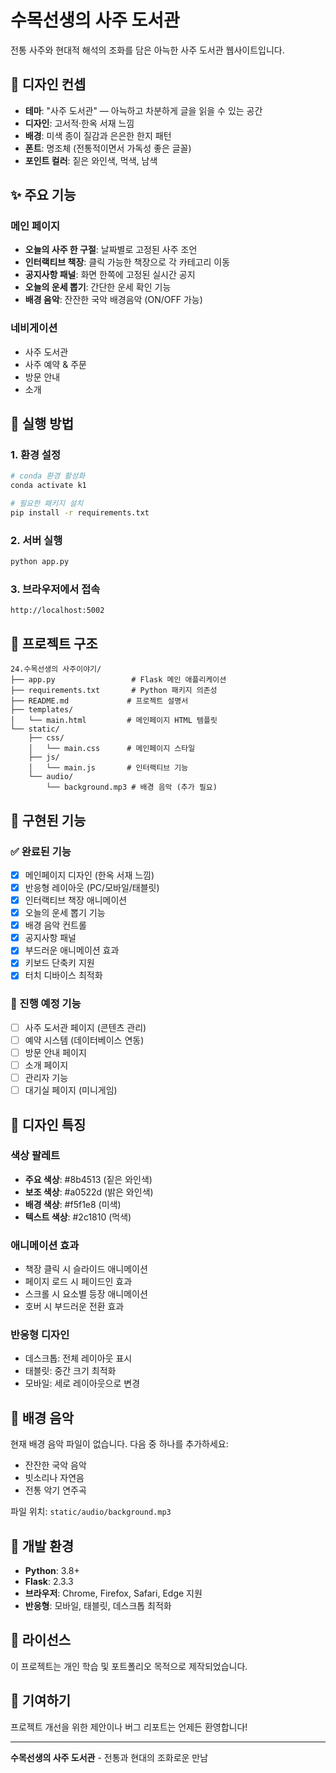 # 수목선생의 사주 도서관

전통 사주와 현대적 해석의 조화를 담은 아늑한 사주 도서관 웹사이트입니다.

## 🎨 디자인 컨셉

- **테마**: "사주 도서관" — 아늑하고 차분하게 글을 읽을 수 있는 공간
- **디자인**: 고서적·한옥 서재 느낌
- **배경**: 미색 종이 질감과 은은한 한지 패턴
- **폰트**: 명조체 (전통적이면서 가독성 좋은 글꼴)
- **포인트 컬러**: 짙은 와인색, 먹색, 남색

## ✨ 주요 기능

### 메인 페이지
- **오늘의 사주 한 구절**: 날짜별로 고정된 사주 조언
- **인터랙티브 책장**: 클릭 가능한 책장으로 각 카테고리 이동
- **공지사항 패널**: 화면 한쪽에 고정된 실시간 공지
- **오늘의 운세 뽑기**: 간단한 운세 확인 기능
- **배경 음악**: 잔잔한 국악 배경음악 (ON/OFF 가능)

### 네비게이션
- 사주 도서관
- 사주 예약 & 주문
- 방문 안내
- 소개

## 🚀 실행 방법

### 1. 환경 설정
```bash
# conda 환경 활성화
conda activate k1

# 필요한 패키지 설치
pip install -r requirements.txt
```

### 2. 서버 실행
```bash
python app.py
```

### 3. 브라우저에서 접속
```
http://localhost:5002
```

## 📁 프로젝트 구조

```
24.수목선생의 사주이야기/
├── app.py                 # Flask 메인 애플리케이션
├── requirements.txt       # Python 패키지 의존성
├── README.md             # 프로젝트 설명서
├── templates/
│   └── main.html         # 메인페이지 HTML 템플릿
└── static/
    ├── css/
    │   └── main.css      # 메인페이지 스타일
    ├── js/
    │   └── main.js       # 인터랙티브 기능
    └── audio/
        └── background.mp3 # 배경 음악 (추가 필요)
```

## 🎯 구현된 기능

### ✅ 완료된 기능
- [x] 메인페이지 디자인 (한옥 서재 느낌)
- [x] 반응형 레이아웃 (PC/모바일/태블릿)
- [x] 인터랙티브 책장 애니메이션
- [x] 오늘의 운세 뽑기 기능
- [x] 배경 음악 컨트롤
- [x] 공지사항 패널
- [x] 부드러운 애니메이션 효과
- [x] 키보드 단축키 지원
- [x] 터치 디바이스 최적화

### 🔄 진행 예정 기능
- [ ] 사주 도서관 페이지 (콘텐츠 관리)
- [ ] 예약 시스템 (데이터베이스 연동)
- [ ] 방문 안내 페이지
- [ ] 소개 페이지
- [ ] 관리자 기능
- [ ] 대기실 페이지 (미니게임)

## 🎨 디자인 특징

### 색상 팔레트
- **주요 색상**: #8b4513 (짙은 와인색)
- **보조 색상**: #a0522d (밝은 와인색)
- **배경 색상**: #f5f1e8 (미색)
- **텍스트 색상**: #2c1810 (먹색)

### 애니메이션 효과
- 책장 클릭 시 슬라이드 애니메이션
- 페이지 로드 시 페이드인 효과
- 스크롤 시 요소별 등장 애니메이션
- 호버 시 부드러운 전환 효과

### 반응형 디자인
- 데스크톱: 전체 레이아웃 표시
- 태블릿: 중간 크기 최적화
- 모바일: 세로 레이아웃으로 변경

## 🎵 배경 음악

현재 배경 음악 파일이 없습니다. 다음 중 하나를 추가하세요:
- 잔잔한 국악 음악
- 빗소리나 자연음
- 전통 악기 연주곡

파일 위치: `static/audio/background.mp3`

## 🔧 개발 환경

- **Python**: 3.8+
- **Flask**: 2.3.3
- **브라우저**: Chrome, Firefox, Safari, Edge 지원
- **반응형**: 모바일, 태블릿, 데스크톱 최적화

## 📝 라이선스

이 프로젝트는 개인 학습 및 포트폴리오 목적으로 제작되었습니다.

## 🤝 기여하기

프로젝트 개선을 위한 제안이나 버그 리포트는 언제든 환영합니다!

---

**수목선생의 사주 도서관** - 전통과 현대의 조화로운 만남

